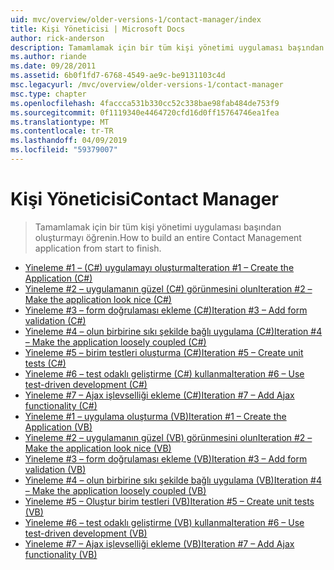```yaml
---
uid: mvc/overview/older-versions-1/contact-manager/index
title: Kişi Yöneticisi | Microsoft Docs
author: rick-anderson
description: Tamamlamak için bir tüm kişi yönetimi uygulaması başından oluşturmayı öğrenin.
ms.author: riande
ms.date: 09/28/2011
ms.assetid: 6b0f1fd7-6768-4549-ae9c-be9131103c4d
msc.legacyurl: /mvc/overview/older-versions-1/contact-manager
msc.type: chapter
ms.openlocfilehash: 4faccca531b330cc52c338bae98fab484de753f9
ms.sourcegitcommit: 0f1119340e4464720cfd16d0ff15764746ea1fea
ms.translationtype: MT
ms.contentlocale: tr-TR
ms.lasthandoff: 04/09/2019
ms.locfileid: "59379007"
---
```

# <a name="contact-manager"></a><span data-ttu-id="040cd-103">Kişi Yöneticisi</span><span class="sxs-lookup"><span data-stu-id="040cd-103">Contact Manager</span></span>

> <span data-ttu-id="040cd-104">Tamamlamak için bir tüm kişi yönetimi uygulaması başından oluşturmayı öğrenin.</span><span class="sxs-lookup"><span data-stu-id="040cd-104">How to build an entire Contact Management application from start to finish.</span></span>


- [<span data-ttu-id="040cd-105">Yineleme #1 – (C#) uygulamayı oluşturma</span><span class="sxs-lookup"><span data-stu-id="040cd-105">Iteration #1 – Create the Application (C#)</span></span>](iteration-1-create-the-application-cs.md)
- [<span data-ttu-id="040cd-106">Yineleme #2 – uygulamanın güzel (C#) görünmesini olun</span><span class="sxs-lookup"><span data-stu-id="040cd-106">Iteration #2 – Make the application look nice (C#)</span></span>](iteration-2-make-the-application-look-nice-cs.md)
- [<span data-ttu-id="040cd-107">Yineleme #3 – form doğrulaması ekleme (C#)</span><span class="sxs-lookup"><span data-stu-id="040cd-107">Iteration #3 – Add form validation (C#)</span></span>](iteration-3-add-form-validation-cs.md)
- [<span data-ttu-id="040cd-108">Yineleme #4 – olun birbirine sıkı şekilde bağlı uygulama (C#)</span><span class="sxs-lookup"><span data-stu-id="040cd-108">Iteration #4 – Make the application loosely coupled (C#)</span></span>](iteration-4-make-the-application-loosely-coupled-cs.md)
- [<span data-ttu-id="040cd-109">Yineleme #5 – birim testleri oluşturma (C#)</span><span class="sxs-lookup"><span data-stu-id="040cd-109">Iteration #5 – Create unit tests (C#)</span></span>](iteration-5-create-unit-tests-cs.md)
- [<span data-ttu-id="040cd-110">Yineleme #6 – test odaklı geliştirme (C#) kullanma</span><span class="sxs-lookup"><span data-stu-id="040cd-110">Iteration #6 – Use test-driven development (C#)</span></span>](iteration-6-use-test-driven-development-cs.md)
- [<span data-ttu-id="040cd-111">Yineleme #7 – Ajax işlevselliği ekleme (C#)</span><span class="sxs-lookup"><span data-stu-id="040cd-111">Iteration #7 – Add Ajax functionality (C#)</span></span>](iteration-7-add-ajax-functionality-cs.md)
- [<span data-ttu-id="040cd-112">Yineleme #1 – uygulama oluşturma (VB)</span><span class="sxs-lookup"><span data-stu-id="040cd-112">Iteration #1 – Create the Application (VB)</span></span>](iteration-1-create-the-application-vb.md)
- [<span data-ttu-id="040cd-113">Yineleme #2 – uygulamanın güzel (VB) görünmesini olun</span><span class="sxs-lookup"><span data-stu-id="040cd-113">Iteration #2 – Make the application look nice (VB)</span></span>](iteration-2-make-the-application-look-nice-vb.md)
- [<span data-ttu-id="040cd-114">Yineleme #3 – form doğrulaması ekleme (VB)</span><span class="sxs-lookup"><span data-stu-id="040cd-114">Iteration #3 – Add form validation (VB)</span></span>](iteration-3-add-form-validation-vb.md)
- [<span data-ttu-id="040cd-115">Yineleme #4 – olun birbirine sıkı şekilde bağlı uygulama (VB)</span><span class="sxs-lookup"><span data-stu-id="040cd-115">Iteration #4 – Make the application loosely coupled (VB)</span></span>](iteration-4-make-the-application-loosely-coupled-vb.md)
- [<span data-ttu-id="040cd-116">Yineleme #5 – Oluştur birim testleri (VB)</span><span class="sxs-lookup"><span data-stu-id="040cd-116">Iteration #5 – Create unit tests (VB)</span></span>](iteration-5-create-unit-tests-vb.md)
- [<span data-ttu-id="040cd-117">Yineleme #6 – test odaklı geliştirme (VB) kullanma</span><span class="sxs-lookup"><span data-stu-id="040cd-117">Iteration #6 – Use test-driven development (VB)</span></span>](iteration-6-use-test-driven-development-vb.md)
- [<span data-ttu-id="040cd-118">Yineleme #7 – Ajax işlevselliği ekleme (VB)</span><span class="sxs-lookup"><span data-stu-id="040cd-118">Iteration #7 – Add Ajax functionality (VB)</span></span>](iteration-7-add-ajax-functionality-vb.md)
